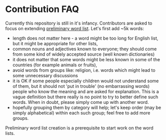 # Contribution FAQ

Currently this repository is still in it's infancy.
Contributors are asked to focus on extending [preliminary word list](wlip-0003/preliminary-word-lists/english_us).
Let's first add ~5k words:
  - length does not matter here - a word might be too long for English list, but it might be appropriate for other lists,
  - common nouns and adjectives known to everyone;
  they should come from some kind of widely accepted source (well known dictionaries)
  - it does not matter that some words might be less known in some of the countries (for example animals or fruits),
  - avoid words from groups like: religion, i.e. words which might lead to some unnecessary discussions
  - it is OK if some people especially children would not understand some of them,
  but it should not 'put in trouble' (no embarrassing words) people who know the meaning and are asked for explanation.
  This is a vague definition but there really is no point to try to better define such words.
  When in doubt, please simply come up with another word.
  - hopefully grouping them by category will help; let's keep order (may be simply alphabetical) within each such group;
    feel free to add more groups.

Preliminary word list creation is a prerequisite to start work on the word lists.

